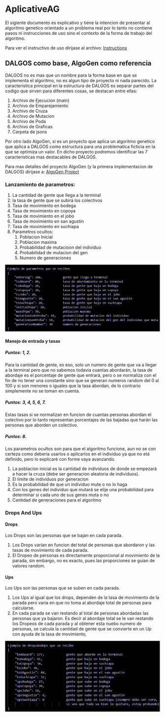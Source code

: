 # AplicativeAG

El sigiente documento es explicativo y tiene la intencion de presentar al algoritmo genetico orientado a un problema real por lo tanto no contiene pasos ni instrucciones de uso sino el contexto de la forma de trabajo del algoritmo.

Para ver el instructivo de uso dirijase al archivo: [Instructions](Instructions.md "Instructions.md")

## DALGOS como base, AlgoGen como referencia

DALGOS no es mas que un nombre para la forma base en que se implementa el algoritmo, no es algun tipo de proyecto ni nada parecido. La caracteristica principal en la estructura de DALGOS es separar partes del codigo que sirven para diferentes cosas, se destacan entre ellas:

1. Archivo de Ejecucion (main)
2. Archivo de Emparejamiento
3. Archivo de Cruza
4. Archivo de Mutacion
5. Archivo de Poda
6. Archivo de Graficas
7. Carpeta de jsons

Por otro lado AlgoGen, si es un proyecto que aplica un algoritmo genetico que aplica a DALGOS como estructura para una problematica ficticia en la que se optimiza un valor. En dicho proyecto podremos identificar las 7 caracteristicas mas destacables de DALGOS.

Para mas detalles del proyecto AlgoGen (y la primera implementacion de DALGOS) dirijase a: [AlgoGen Project](https://github.com/JossAnn/AlgoGen.git "https://github.com/JossAnn/AlgoGen.git")

### Lanzamiento de parametros:

1. La cantidad de gente que llega a la terminal
2. la tasa de gente que se subirá los colectivos
3. Tasa de movimiento en bodega
4. Tasa de movimiento en copoya
5. Tasa de movimiento en el jobo
6. Tasa de movimiento en san agustin
7. Tasa de movimiento en suchiapa
8. Parametros ocultos:
   1. Poblacion Inicial
   2. Poblacion maxima
   3. Probabilidad de mutacioon del individuo
   4. Probabilidad de mutacion del gen
   5. Numero de generaciones

![ParamsSample.png](image/README/ParamsSample.png "Ejemplo de Parametros Enviado")

#### Manejo de entrada y tasas

##### Puntos: 1, 2.

Para la cantidad de gente, es eso, solo un numero de gente que va a llegar a la terminal pero que no sabemos todavia cuantas abordarán, la tasa de abordaje es el porcentaje de gente que entrará, pero o se normaliza con el fin de no tener una constante sino que se generan numeros random del 0 al 100 y si son menores o iguales que la tasa abordan, de lo contrario simplemente no se toman en cuenta.

##### Puntos: 3, 4, 5, 6, 7.

Estas tasas si se normalizan en funcion de cuantas personas abordan el colectivo por lo tanto representan porcentajes de las bajadas que harán las personas que aborden un colectivo.

##### Puntos: 8.

Los parametros ocultos son para que el algoritmo funcione, aun no se con certeza como deberia usarlos o aplicarlos en el individuo ya que no etá definido, pero lo explicaré con forme vaya avanzando.

1. La poblacion inicial es la cantidad de individuos de donde se empezará a hacer la cruza (debe ser generacion aleatoria de individuos).
2. El limite de individuos por generacion
3. Es la probabilidad de que un individuo mute o no lo haga
4. Con los genes del individuo que mutará se elije una probabilidad para determinar si cada uno de sus genes muta o no
5. Cantidad de generaciones para el algoritmo

### Drops And Ups

#### Drops

Los Drops son las personas que se bajan en cada parada.

1. Los Drops varian en funcion del total de personas que abordaron y las tasas de movimiento de cada parada.
2. El Dropeo de personas es directamente proporcional al movimiento de la parada, sin embargo, no es exacto, pues las proporciones se guian de valores random.

#### Ups

Los Ups son las personas que se suben en cada parada.

1. Los Ups al igual que los drops, dependen de la tasa de movimiento de la parada pero varia en que no toma al abordaje total de personas para calcularse.
2. En cada parada se van restando al total de personas abordadas las personas que ya bajaron. Es decir al abordaje total se le van restando los Dropeos de cada parada y al obtener esta nuebo numero de personas, se calcula la cantidad de gente que se convierte en un Up con ayuda de la tasa de movimiento,

![DropsAndUpsSample.png](image/README/DropsAndUpsSample.png "Ejemplo de DropsAndUps Recibido")
